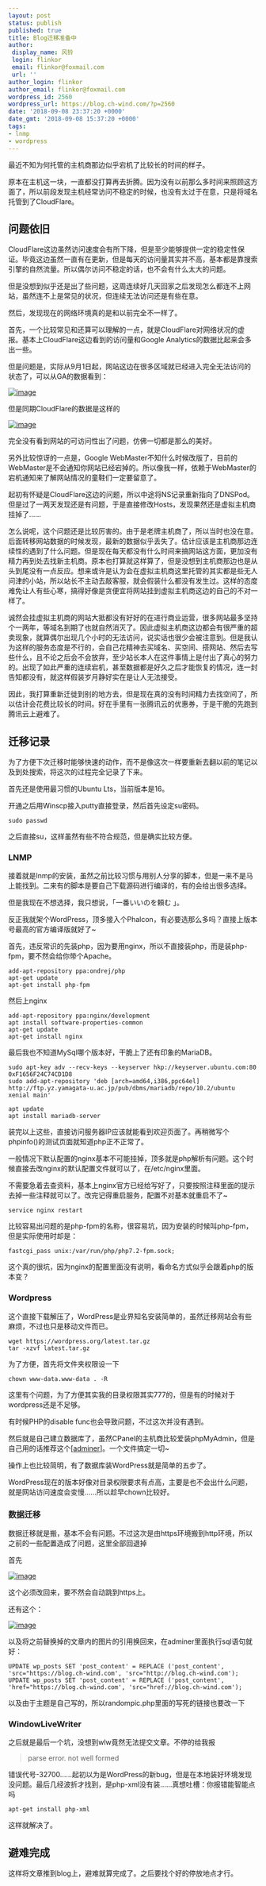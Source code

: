 ```yaml
---
layout: post
status: publish
published: true
title: Blog迁移准备中
author:
 display_name: 风铃
 login: flinkor
 email: flinkor@foxmail.com
 url: ''
author_login: flinkor
author_email: flinkor@foxmail.com
wordpress_id: 2560
wordpress_url: https://blog.ch-wind.com/?p=2560
date: '2018-09-08 23:37:20 +0000'
date_gmt: '2018-09-08 15:37:20 +0000'
tags:
- lnmp
- wordpress
---
```

最近不知为何托管的主机商那边似乎宕机了比较长的时间的样子。


原本在主机这一块，一直都没打算再去折腾。因为没有以前那么多时间来照顾这方面了，所以前段发现主机经常访问不稳定的时候，也没有太过于在意，只是将域名托管到了CloudFlare。


## 问题依旧


CloudFlare这边虽然访问速度会有所下降，但是至少能够提供一定的稳定性保证。毕竟这边虽然一直有在更新，但是每天的访问量其实并不高，基本都是靠搜索引擎的自然流量。所以偶尔访问不稳定的话，也不会有什么太大的问题。


但是没想到似乎还是出了些问题，这周连续好几天回家之后发现怎么都连不上网站，虽然连不上是常见的状况，但连续无法访问还是有些在意。


然后，发现现在的网络环境真的是和以前完全不一样了。


首先，一个比较常见和还算可以理解的一点，就是CloudFlare对网络状况的虚报。基本上CloudFlare这边看到的访问量和Google Analytics的数据比起来会多出一些。


但是问题是，实际从9月1日起，网站这边在很多区域就已经进入完全无法访问的状态了，可以从GA的数据看到：


[![image](https://blog.ch-wind.com/wp-content/uploads/2018/09/image_thumb.png "image")](https://blog.ch-wind.com/wp-content/uploads/2018/09/image.png)


但是同期CloudFlare的数据是这样的


[![image](https://blog.ch-wind.com/wp-content/uploads/2018/09/image_thumb-1.png "image")](https://blog.ch-wind.com/wp-content/uploads/2018/09/image-1.png)


完全没有看到网站的可访问性出了问题，仿佛一切都是那么的美好。


另外比较惊讶的一点是，Google WebMaster不知什么时候改版了，目前的WebMaster是不会通知你网站已经宕掉的。所以像我一样，依赖于WebMaster的宕机通知来了解网站情况的童鞋们一定要留意了。


起初有怀疑是CloudFlare这边的问题，所以中途将NS记录重新指向了DNSPod。但是过了一两天发现还是有问题，于是直接修改Hosts，发现果然还是虚拟主机商挂掉了……


怎么说呢，这个问题还是比较厉害的。由于是老牌主机商了，所以当时也没在意。后面转移网站数据的时候发现，最新的数据似乎丢失了。估计应该是主机商那边连续性的遇到了什么问题。但是现在每天都没有什么时间来搞网站这方面，更加没有精力再到处去找新主机商。原本也打算就这样算了，但是没想到主机商那边也是从头到尾没有一点反应。想来或许是认为会在虚拟主机商这里托管的其实都是些无人问津的小站，所以站长不主动去敲客服，就会假装什么都没有发生过。这样的态度难免让人有些心寒，搞得好像是贪便宜将网站挂到虚拟主机商这边的自己的不对一样了。


诚然会挂虚拟主机商的网站大抵都没有好好的在进行商业运营，很多网站最多坚持个一两年，等域名到期了也就自然消灭了。因此虚拟主机商这边都会有很严重的超卖现象，就算偶尔出现几个小时的无法访问，说实话也很少会被注意到。但是我认为这样的服务态度是不行的，会自己花精神去买域名、买空间、搭网站、然后去写些什么，且不论之后会不会放弃，至少站长本人在这件事情上是付出了真心的努力的。出现了如此严重的连续宕机，甚至数据都是好久之后才能恢复的情况，连一封告知都没有，就这样假装岁月静好实在是让人无法接受。


因此，我打算重新迁徙到别的地方去，但是现在真的没有时间精力去找空间了，所以估计会花费比较长的时间。好在手里有一张腾讯云的优惠券，于是干脆的先跑到腾讯云上避难了。


## 迁移记录


为了方便下次迁移时能够快速的动作，而不是像这次一样要重新去翻以前的笔记以及到处搜索，将这次的过程完全记录了下来。


首先还是使用最习惯的Ubuntu Lts，当前版本是16。


开通之后用Winscp接入putty直接登录，然后首先设定su密码。



```
sudo passwd
```

之后直接su，这样虽然有些不符合规范，但是确实比较方便。


### LNMP


接着就是lnmp的安装，虽然之前比较习惯与用别人分享的脚本，但是一来不是马上能找到。二来有的脚本是要自己下载源码进行编译的，有的会给出很多选择。


但是我现在不想选择，我只想说，「一番いいのを頼む 」。


反正我就架个WordPress，顶多接入个Phalcon，有必要选那么多吗？直接上版本号最高的官方编译版就好了~


首先，违反常识的先装php，因为要用nginx，所以不直接装php，而是装php-fpm，要不然会给你带个Apache。



```
add-apt-repository ppa:ondrej/php
apt-get update
apt-get install php-fpm
```

然后上nginx



```
add-apt-repository ppa:nginx/development
apt install software-properties-common
apt-get update
apt-get install nginx

```

最后我也不知道MySql哪个版本好，干脆上了还有印象的MariaDB。



```
sudo apt-key adv --recv-keys --keyserver hkp://keyserver.ubuntu.com:80 0xF1656F24C74CD1D8
sudo add-apt-repository 'deb [arch=amd64,i386,ppc64el] http://ftp.yz.yamagata-u.ac.jp/pub/dbms/mariadb/repo/10.2/ubuntu xenial main'

apt update
apt install mariadb-server
```

装完以上这些，直接访问服务器IP应该就能看到欢迎页面了。再稍微写个phpinfo()的测试页面就知道php正不正常了。


一般情况下默认配置的nginx基本不可能挂掉，顶多就是php解析有问题。这个时候直接去改nginx的默认配置文件就可以了，在/etc/nginx里面。


不需要急着去查资料，基本上nginx官方已经给写好了，只要按照注释里面的提示去掉一些注释就可以了。改完记得重启服务，配置不对基本就重启不了~



```
service nginx restart
```

比较容易出问题的是php-fpm的名称，很容易坑，因为安装的时候叫php-fpm，但是实际使用时却是：



```
fastcgi_pass unix:/var/run/php/php7.2-fpm.sock;
```

这个真的很坑，因为nginx的配置里面没有说明，看命名方式似乎会跟着php的版本变？


### Wordpress


这个直接下载解压了，WordPress是业界知名安装简单的，虽然迁移网站会有些麻烦，不过也只是移动文件而已。



```
wget https://wordpress.org/latest.tar.gz
tar -xzvf latest.tar.gz
```

为了方便，首先将文件夹权限设一下



```
chown www-data.www-data . -R
```

这里有个问题，为了方便其实我的目录权限其实777的，但是有的时候对于wordpress还是不足够。


有时候PHP的disable func也会导致问题，不过这次并没有遇到。


然后就是自己建立数据库了，虽然CPanel的主机商比较爱装phpMyAdmin，但是自己用的话推荐这个[[adminer](https://www.adminer.org/#download)]。一个文件搞定一切~


操作上也比较简明，有了数据库装WordPress就是简单的五步了。


WordPress现在的版本好像对目录权限要求有点高，主要是也不会出什么问题，就是网站访问速度会变慢……所以趁早chown比较好。


### 数据迁移


数据迁移就是搬，基本不会有问题。不过这次是由https环境搬到http环境，所以之前的一些配置造成了问题，这里全部回退掉


首先


[![image](https://blog.ch-wind.com/wp-content/uploads/2018/09/image_thumb-2.png "image")](https://blog.ch-wind.com/wp-content/uploads/2018/09/image-2.png)


这个必须改回来，要不然会自动跳到https上。


还有这个：


[![image](https://blog.ch-wind.com/wp-content/uploads/2018/09/image_thumb-3.png "image")](https://blog.ch-wind.com/wp-content/uploads/2018/09/image-3.png)


以及将之前替换掉的文章内的图片的引用换回来，在adminer里面执行sql语句就好：



```
UPDATE wp_posts SET 'post_content' = REPLACE ('post_content', 'src="https://blog.ch-wind.com', 'src="http://blog.ch-wind.com');
UPDATE wp_posts SET 'post_content' = REPLACE ('post_content', 'href="https://blog.ch-wind.com', 'src="href://blog.ch-wind.com');

```

以及由于主题是自己写的，所以randompic.php里面的写死的链接也要改一下


### WindowLiveWriter


之后就是最后一个坑，没想到wlw竟然无法提交文章。不停的给我报



> parse error. not well formed
> 
> 


错误代号-32700……起初以为是WordPress的新bug，但是在本地装好环境发现没问题。最后几经波折才找到，是php-xml没有装……真想吐槽：你报错能智能点吗



```
apt-get install php-xml
```

这样就解决了。


## 避难完成


这样将文章推到blog上，避难就算完成了。之后要找个好的停放地点才行。


